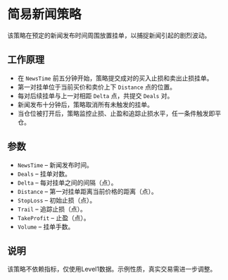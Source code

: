 # 简易新闻策略

该策略在预定的新闻发布时间周围放置挂单，以捕捉新闻引起的剧烈波动。

## 工作原理

- 在 `NewsTime` 前五分钟开始，策略提交成对的买入止损和卖出止损挂单。
- 第一对挂单位于当前买价和卖价上下 `Distance` 点的位置。
- 每对后续挂单与上一对相距 `Delta` 点，共提交 `Deals` 对。
- 新闻发布十分钟后，策略取消所有未触发的挂单。
- 当仓位被打开后，策略监控止损、止盈和追踪止损水平，任一条件触发即平仓。

## 参数

- `NewsTime` – 新闻发布时间。
- `Deals` – 挂单对数。
- `Delta` – 每对挂单之间的间隔（点）。
- `Distance` – 第一对挂单距离当前价格的距离（点）。
- `StopLoss` – 初始止损（点）。
- `Trail` – 追踪止损（点）。
- `TakeProfit` – 止盈（点）。
- `Volume` – 挂单手数。

## 说明

该策略不依赖指标，仅使用Level1数据。示例性质，真实交易需进一步调整。
